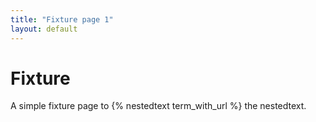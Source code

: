 ```yaml
---
title: "Fixture page 1"
layout: default
---
```


# Fixture

A simple fixture page to {% nestedtext term_with_url %} the nestedtext.
